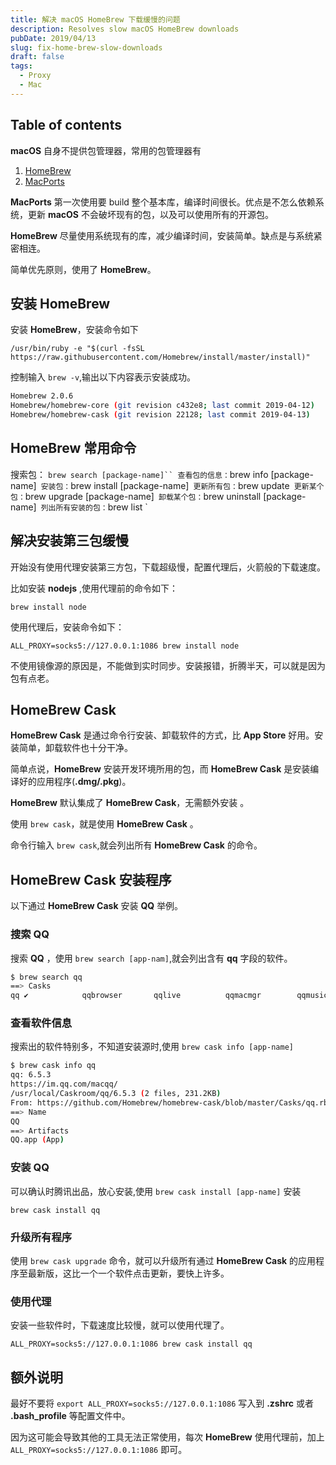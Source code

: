```yaml
---
title: 解决 macOS HomeBrew 下载缓慢的问题
description: Resolves slow macOS HomeBrew downloads
pubDate: 2019/04/13
slug: fix-home-brew-slow-downloads
draft: false
tags:
  - Proxy
  - Mac
---
```


## Table of contents

**macOS** 自身不提供包管理器，常用的包管理器有

1. [HomeBrew](https://brew.sh/)
2. [MacPorts](https://www.macports.org/)

**MacPorts** 第一次使用要 build 整个基本库，编译时间很长。优点是不怎么依赖系统，更新 **macOS** 不会破坏现有的包，以及可以使用所有的开源包。

**HomeBrew** 尽量使用系统现有的库，减少编译时间，安装简单。缺点是与系统紧密相连。

简单优先原则，使用了 **HomeBrew**。

## 安装 HomeBrew

安装 **HomeBrew**，安装命令如下

`/usr/bin/ruby -e "$(curl -fsSL https://raw.githubusercontent.com/Homebrew/install/master/install)"`

控制输入 `brew -v`,输出以下内容表示安装成功。

```bash
Homebrew 2.0.6
Homebrew/homebrew-core (git revision c432e8; last commit 2019-04-12)
Homebrew/homebrew-cask (git revision 22128; last commit 2019-04-13)
```

## HomeBrew 常用命令

搜索包： `brew search [package-name]``
查看包的信息：`brew info [package-name]`
安装包：`brew install [package-name]`
更新所有包：`brew update`
更新某个包：`brew upgrade [package-name]`
卸载某个包：`brew uninstall [package-name]`
列出所有安装的包：`brew list `

## 解决安装第三包缓慢

开始没有使用代理安装第三方包，下载超级慢，配置代理后，火箭般的下载速度。

比如安装 **nodejs** ,使用代理前的命令如下：

`brew install node`

使用代理后，安装命令如下：

`ALL_PROXY=socks5://127.0.0.1:1086 brew install node`

不使用镜像源的原因是，不能做到实时同步。安装报错，折腾半天，可以就是因为包有点老。

## HomeBrew Cask

**HomeBrew Cask** 是通过命令行安装、卸载软件的方式，比 **App Store** 好用。安装简单，卸载软件也十分干净。

简单点说，**HomeBrew** 安装开发环境所用的包，而 **HomeBrew Cask** 是安装编译好的应用程序(**.dmg/.pkg**)。

**HomeBrew** 默认集成了 **HomeBrew Cask**，无需额外安装 。

使用 `brew cask`，就是使用 **HomeBrew Cask** 。

命令行输入 `brew cask`,就会列出所有 **HomeBrew Cask** 的命令。

## HomeBrew Cask 安装程序

以下通过 **HomeBrew Cask** 安装 **QQ** 举例。

### 搜索 QQ

搜索 **QQ** ，使用 `brew search [app-nam]`,就会列出含有 **qq** 字段的软件。

```bash
$ brew search qq
==> Casks
qq ✔            qqbrowser       qqlive          qqmacmgr        qqmusic
```

### 查看软件信息

搜索出的软件特别多，不知道安装源时,使用 `brew cask info [app-name]`

```bash
$ brew cask info qq
qq: 6.5.3
https://im.qq.com/macqq/
/usr/local/Caskroom/qq/6.5.3 (2 files, 231.2KB)
From: https://github.com/Homebrew/homebrew-cask/blob/master/Casks/qq.rb
==> Name
QQ
==> Artifacts
QQ.app (App)
```

### 安装 QQ

可以确认时腾讯出品，放心安装,使用 `brew cask install [app-name]` 安装

`brew cask install qq`

### 升级所有程序

使用 `brew cask upgrade` 命令，就可以升级所有通过 **HomeBrew Cask** 的应用程序至最新版，这比一个一个软件点击更新，要快上许多。

### 使用代理

安装一些软件时，下载速度比较慢，就可以使用代理了。

`ALL_PROXY=socks5://127.0.0.1:1086 brew cask install qq`

## 额外说明

最好不要将 `export ALL_PROXY=socks5://127.0.0.1:1086` 写入到 **.zshrc** 或者 **.bash_profile** 等配置文件中。

因为这可能会导致其他的工具无法正常使用，每次 **HomeBrew** 使用代理前，加上 `ALL_PROXY=socks5://127.0.0.1:1086` 即可。
